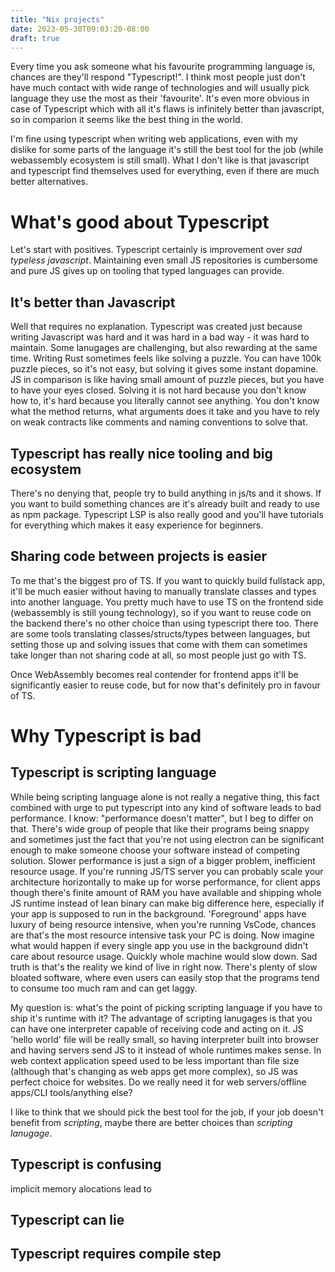 ```yaml
---
title: "Nix projects"
date: 2023-05-30T09:03:20-08:00
draft: true
---
```

Every time you ask someone what his favourite programming language is, chances are they'll respond "Typescript!". I think most people just don't have much contact with wide range of technologies and will usually pick language they use the most as their 'favourite'. It's even more obvious in case of Typescript which with all it's flaws is infinitely better than javascript, so in comparion it seems like the best thing in the world.

I'm fine using typescript when writing web applications, even with my dislike for some parts of the language it's still the best tool for the job (while webassembly ecosystem is still small). What I don't like is that javascript and typescript find themselves used for everything, even if there are much better alternatives.

# What's good about Typescript
Let's start with positives. Typescript certainly is improvement over *sad typeless javascript*. Maintaining even small JS repositories is cumbersome and pure JS gives up on tooling that typed languages can provide. 

## It's better than Javascript
Well that requires no explanation. Typescript was created just because writing Javascript was hard and it was hard in a bad way - it was hard to maintain. Some lanugages are challenging, but also rewarding at the same time. Writing Rust sometimes feels like solving a puzzle. You can have 100k puzzle pieces, so it's not easy, but solving it gives some instant dopamine. JS in comparison is like having small amount of puzzle pieces, but you have to have your eyes closed. Solving it is not hard because you don't know how to, it's hard because you literally cannot see anything. You don't know what the method returns, what arguments does it take and you have to rely on weak contracts like comments and naming conventions to solve that. 

## Typescript has really nice tooling and big ecosystem
There's no denying that, people try to build anything in js/ts and it shows. If you want to build something chances are it's already built and ready to use as npm package. Typescript LSP is also really good and you'll have tutorials for everything which makes it easy experience for beginners. 

## Sharing code between projects is easier
To me that's the biggest pro of TS. If you want to quickly build fullstack app, it'll be much easier without having to manually translate classes and types into another language. You pretty much have to use TS on the frontend side (webassembly is still young technology), so if you want to reuse code on the backend there's no other choice than using typescript there too. There are some tools translating classes/structs/types between languages, but setting those up and solving issues that come with them can sometimes take longer than not sharing code at all, so most people just go with TS.

Once WebAssembly becomes real contender for frontend apps it'll be significantly easier to reuse code, but for now that's definitely pro in favour of TS. 

# Why Typescript is bad
## Typescript is scripting language
While being scripting language alone is not really a negative thing, this fact combined with urge to put typescript into any kind of software leads to bad performance. I know: "performance doesn't matter", but I beg to differ on that. There's wide group of people that like their programs being snappy and sometimes just the fact that you're not using electron can be significant enough to make someone choose your software instead of competing solution. Slower performance is just a sign of a bigger problem, inefficient resource usage. If you're running JS/TS server you can probably scale your architecture horizontally to make up for worse performance, for client apps though there's finite amount of RAM you have available and shipping whole JS runtime instead of lean binary can make big difference here, especially if your app is supposed to run in the background. 'Foreground' apps have luxury of being resource intensive, when you're running VsCode, chances are that's the most resource intensive task your PC is doing. Now imagine what would happen if every single app you use in the background didn't care about resource usage. Quickly whole machine would slow down. Sad truth is that's the reality we kind of live in right now. There's plenty of slow bloated software, where even users can easily stop that the programs tend to consume too much ram and can get laggy.

My question is: what's the point of picking scripting language if you have to ship it's runtime with it? The advantage of scripting lanugages is that you can have one interpreter capable of receiving code and acting on it. JS 'hello world' file will be really small, so having interpreter built into browser and having servers send JS to it instead of whole runtimes makes sense. In web context application speed used to be less important than file size (although that's changing as web apps get more complex), so JS was perfect choice for websites. Do we really need it for web servers/offline apps/CLI tools/anything else? 

I like to think that we should pick the best tool for the job, if your job doesn't benefit from *scripting*, maybe there are better choices than *scripting lanugage*. 

## Typescript is confusing
implicit memory alocations lead to 
## Typescript can lie
## Typescript requires compile step

 
